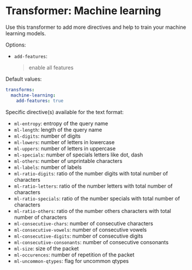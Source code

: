 # Transformer: Machine learning

Use this transformer to add more directives and help to train your machine learning models.

Options:

- `add-features`:
  > enable all features

Default values:

```yaml
transforms:
  machine-learning:
    add-features: true
```

Specific directive(s) available for the text format:

- `ml-entropy`: entropy of the query name
- `ml-length`: length of the query name
- `ml-digits`: number of digits
- `ml-lowers`: number of letters in lowercase
- `ml-uppers`: number of letters in uppercase
- `ml-specials`: number of specials letters like dot, dash
- `ml-others`: number of unprintable characters
- `ml-labels`: number of labels
- `ml-ratio-digits`:  ratio of the number digits with total number of characters
- `ml-ratio-letters`: ratio of the number letters with total number of characters
- `ml-ratio-specials`: ratio of the number specials with total number of characters
- `ml-ratio-others`: ratio of the number others characters with total number of characters
- `ml-consecutive-chars`: number of consecutive characters
- `ml-consecutive-vowels`: number of consecutive vowels
- `ml-consecutive-digits`: number of consecutive digits
- `ml-consecutive-consonants`: number of consecutive consonants
- `ml-size`: size of the packet
- `ml-occurences`: number of repetition of the packet
- `ml-uncommon-qtypes`: flag for uncommon qtypes
